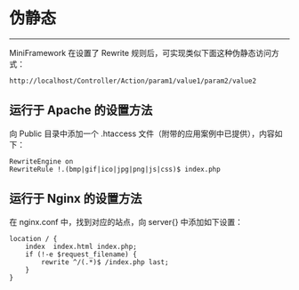 # 伪静态

---

MiniFramework 在设置了 Rewrite 规则后，可实现类似下面这种伪静态访问方式：

`http://localhost/Controller/Action/param1/value1/param2/value2`

## 运行于 Apache 的设置方法

向 Public 目录中添加一个 .htaccess 文件（附带的应用案例中已提供），内容如下：

```
RewriteEngine on
RewriteRule !.(bmp|gif|ico|jpg|png|js|css)$ index.php
```

## 运行于 Nginx 的设置方法

在 nginx.conf 中，找到对应的站点，向 server{} 中添加如下设置：

```
location / {
    index  index.html index.php;
    if (!-e $request_filename) {
        rewrite ^/(.*)$ /index.php last;
    }
}
```



